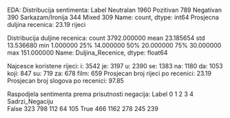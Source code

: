 EDA:
Distribucija sentimenta:
Label
Neutralan           1960
Pozitivan            789
Negativan            390
Sarkazam/Ironija     344
Mixed                309
Name: count, dtype: int64
Prosjecna duljina recenica: 23.19 rijeci

Distribucija duljine recenica:
count    3792.000000
mean       23.185654
std        13.536680
min         1.000000
25%        14.000000
50%        20.000000
75%        30.000000
max       151.000000
Name: Duljina_Recenice, dtype: float64

Najcesce koristene rijeci:
i: 3542
je: 3197
u: 2390
se: 1383
na: 1180
da: 1053
koji: 847
su: 719
za: 678
film: 659
Prosjecan broj rijeci po recenici: 23.19
Prosjecan broj slogova po recenici: 97.85

Raspodjela sentimenta prema prisutnosti negacija:
Label              0     1    2    3    4
Sadrzi_Negaciju                          
False            323   798  112   64  105
True             466  1162  278  245  239